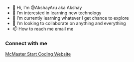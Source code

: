- 👋 Hi, I’m @AkshayAru aka Akshay
- 👀 I’m interested in learning new technology
- 🌱 I’m currently learning whatever I get chance to explore
- 💞️ I’m looking to collaborate on anything and everything
- 📫 How to reach me email me

### Connect with me
[McMaster Start Coding Website](http://outreach.mcmaster.ca)

<!---
AkshayAru/AkshayAru is a ✨ special ✨ repository because its `README.md` (this file) appears on your GitHub profile.
You can click the Preview link to take a look at your changes.
--->
